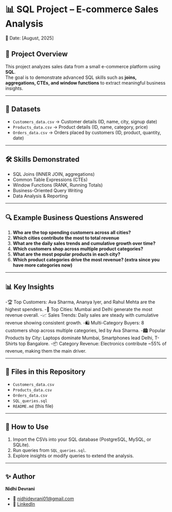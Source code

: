 # 📊 SQL Project – E-commerce Sales Analysis

📅 Date: [August, 2025]

## 📌 Project Overview
This project analyzes sales data from a small e-commerce platform using **SQL**.  
The goal is to demonstrate advanced SQL skills such as **joins, aggregations, CTEs, and window functions** to extract meaningful business insights.

---

## 📂 Datasets
- `Customers_data.csv` → Customer details (ID, name, city, signup date)
- `Products_data.csv` → Product details (ID, name, category, price)
- `Orders_data.csv` → Orders placed by customers (ID, product, quantity, date)

---

## 🛠️ Skills Demonstrated
- SQL Joins (INNER JOIN, aggregations)
- Common Table Expressions (CTEs)
- Window Functions (RANK, Running Totals)
- Business-Oriented Query Writing
- Data Analysis & Reporting

---

## 🔍 Example Business Questions Answered
1. **Who are the top spending customers across all cities?**
2. **Which cities contribute the most to total revenue**
3. **What are the daily sales trends and cumulative growth over time?**
4. **Which customers shop across multiple product categories?**
5. **What are the most popular products in each city?**
6. **Which product categories drive the most revenue? (extra since you have more categories now)**

---

## 📊 Key Insights
-🏆 Top Customers: Ava Sharma, Ananya Iyer, and Rahul Mehta are the highest spenders.
-🌆 Top Cities: Mumbai and Delhi generate the most revenue overall.
-📈 Sales Trends: Daily sales are steady with cumulative revenue showing consistent growth.
-🛍️ Multi-Category Buyers: 8 customers shop across multiple categories, led by Ava Sharma.
-🏙️ Popular Products by City: Laptops dominate Mumbai, Smartphones lead Delhi, T-Shirts top Bangalore.
-📦 Category Revenue: Electronics contribute ~55% of revenue, making them the main driver.

---

## 📁 Files in this Repository
- `Customers_data.csv`
- `Products_data.csv`
- `Orders_data.csv`
- `SQL_queries.sql`
- `README.md` (this file)

---

## 🚀 How to Use
1. Import the CSVs into your SQL database (PostgreSQL, MySQL, or SQLite).  
2. Run queries from `SQL_queries.sql`.  
3. Explore insights or modify queries to extend the analysis.

---

## ✨ Author
**Nidhi Devrani**  
- 📧 nidhidevrani01@gmail.com  
- 🔗 [LinkedIn](https://www.linkedin.com/in/nidhidevrani/)  
